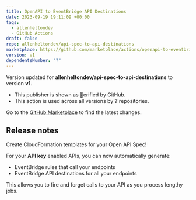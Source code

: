 ```yaml
---
title: OpenAPI to EventBridge API Destinations
date: 2023-09-19 19:11:09 +00:00
tags:
  - allenheltondev
  - GitHub Actions
draft: false
repo: allenheltondev/api-spec-to-api-destinations
marketplace: https://github.com/marketplace/actions/openapi-to-eventbridge-api-destinations
version: v1
dependentsNumber: "?"
---
```



Version updated for **allenheltondev/api-spec-to-api-destinations** to version **v1**.
- This publisher is shown as erified by GitHub.
- This action is used across all versions by **?** repositories.

Go to the [GitHub Marketplace](https://github.com/marketplace/actions/openapi-to-eventbridge-api-destinations) to find the latest changes.

## Release notes

Create CloudFormation templates for your Open API Spec!

For your **API key** enabled APIs, you can now automatically generate:

* EventBridge rules that call your endpoints
* EventBridge API destinations for all your endpoints

This allows you to fire and forget calls to your API as you process lengthy jobs.

